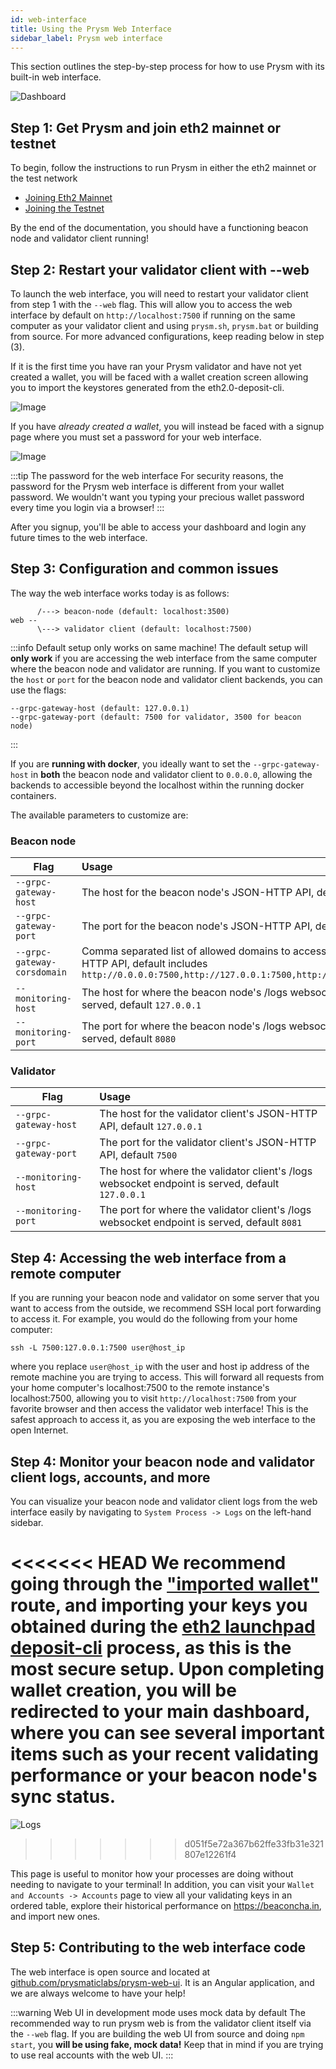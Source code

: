 ```yaml
---
id: web-interface
title: Using the Prysm Web Interface
sidebar_label: Prysm web interface
---
```


This section outlines the step-by-step process for how to use Prysm with its built-in web interface.

![Dashboard](/img/webdashboard.png "Main Dashboard")

## Step 1: Get Prysm and join eth2 mainnet or testnet

To begin, follow the instructions to run Prysm in either the eth2 mainnet or the test network

- [Joining Eth2 Mainnet](/docs/mainnet/joining-eth2)
- [Joining the Testnet](/docs/testnet/pyrmont)

By the end of the documentation, you should have a functioning beacon node and validator client running!

## Step 2: Restart your validator client with --web

To launch the web interface, you will need to restart your validator client from step 1 with the `--web` flag. This will allow you to access the web interface by default on `http://localhost:7500` if running on the same computer as your validator client and using `prysm.sh`, `prysm.bat` or building from source. For more advanced configurations, keep reading below in step (3).

If it is the first time you have ran your Prysm validator and have not yet created a wallet, you will be faced with a wallet creation screen allowing you to import the keystores generated from the eth2.0-deposit-cli.

![Image](/img/walletcreate.png)

If you have _already created a wallet_, you will instead be faced with a signup page where you must set a password for your web interface.

![Image](/img/createwebpass.png)

:::tip The password for the web interface
For security reasons, the password for the Prysm web interface is different from your wallet password. We wouldn't want you typing your precious wallet password every time you login via a browser!
:::

After you signup, you'll be able to access your dashboard and login any future times to the web interface.

## Step 3: Configuration and common issues

The way the web interface works today is as follows:

```text
      /---> beacon-node (default: localhost:3500)
web -- 
      \---> validator client (default: localhost:7500)
```

:::info Default setup only works on same machine!
The default setup will **only work** if you are accessing the web interface from the same computer where the beacon node and validator are running. If you want to customize the `host` or `port` for the beacon node and validator client backends, you can use the flags:
```
--grpc-gateway-host (default: 127.0.0.1)
--grpc-gateway-port (default: 7500 for validator, 3500 for beacon node)
```
:::

If you are **running with docker**, you ideally want to set the `--grpc-gateway-host` in **both** the beacon node and validator client to `0.0.0.0`, allowing the backends to accessible beyond the localhost within the running docker containers.

The available parameters to customize are:

### Beacon node
| Flag          | Usage         |
| ------------- |:-------------|
|`--grpc-gateway-host` | The host for the beacon node's JSON-HTTP API, default `127.0.0.1`
|`--grpc-gateway-port` | The port for the beacon node's JSON-HTTP API, default `3500`
|`--grpc-gateway-corsdomain` | Comma separated list of allowed domains to access the JSON-HTTP API, default includes `http://0.0.0.0:7500,http://127.0.0.1:7500,http://localhost:7500`
|`--monitoring-host` | The host for where the beacon node's /logs websocket endpoint is served, default `127.0.0.1`
|`--monitoring-port` | The port for where the beacon node's /logs websocket endpoint is served, default `8080`

### Validator
| Flag          | Usage         |
| ------------- |:-------------|
|`--grpc-gateway-host` | The host for the validator client's JSON-HTTP API, default `127.0.0.1`
|`--grpc-gateway-port` | The port for the validator client's JSON-HTTP API, default `7500`
|`--monitoring-host` | The host for where the validator client's /logs websocket endpoint is served, default `127.0.0.1`
|`--monitoring-port` | The port for where the validator client's /logs websocket endpoint is served, default `8081`

## Step 4: Accessing the web interface from a remote computer

If you are running your beacon node and validator on some server that you want to access from the outside, we recommend SSH local port forwarding to access it. For example, you would do the following from your home computer:

```
ssh -L 7500:127.0.0.1:7500 user@host_ip
```

where you replace `user@host_ip` with the user and host ip address of the remote machine you are trying to access. This will forward all requests from your home computer's localhost:7500 to the remote instance's localhost:7500, allowing you to visit `http://localhost:7500` from your favorite browser and then access the validator web interface! This is the safest approach to access it, as you are exposing the web interface to the open Internet.

## Step 4: Monitor your beacon node and validator client logs, accounts, and more

You can visualize your beacon node and validator client logs from the web interface easily by navigating to `System Process -> Logs` on the left-hand sidebar.

<<<<<<< HEAD
We recommend going through the ["imported wallet"](/docs/wallet/nondeterministic) route, and importing your keys you obtained during the [eth2 launchpad deposit-cli](https://launchpad.ethereum.org/) process, as this is the most secure setup. Upon completing wallet creation, you will be redirected to your main dashboard, where you can see several important items such as your recent validating performance or your beacon node's sync status.
=======
![Logs](/img/logs.png "Logs")
>>>>>>> d051f5e72a367b62ffe33fb31e321807e12261f4

This page is useful to monitor how your processes are doing without needing to navigate to your terminal! In addition, you can visit your `Wallet and Accounts -> Accounts` page to view all your validating keys in an ordered table, explore their historical performance on https://beaconcha.in, and import new ones.

## Step 5: Contributing to the web interface code

The web interface is open source and located at [github.com/prysmaticlabs/prysm-web-ui](https://github.com/prysmaticlabs/prysm-web-ui). It is an Angular application, and we are always welcome to have your help!

:::warning Web UI in development mode uses mock data by default
The recommended way to run prysm web is from the validator client itself via the `--web` flag. If you are building the web UI from source and doing `npm start`, you **will be using fake, mock data!** Keep that in mind if you are trying to use real accounts with the web UI.
:::